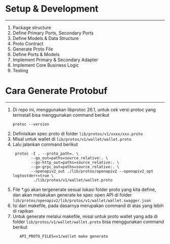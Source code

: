 # Setup & Development
---------------------------------------------
1. Package structure
2. Define Primary Ports, Secondary Ports
3. Define Models & Data Structure 
4. Proto Contract
5. Generate Proto File
6. Define Ports & Models
7. Implement Primary & Secondary Adapter
8. Implement Core Business Logic
9. Testing

# Cara Generate Protobuf
------------------------------------------------
1. Di repo ini, menggunakan libprotoc 26.1, untuk cek versi protoc yang terinstall bisa menggunakan command berikut
   ```shell
   protoc --version
   ```
2. Definisikan spec proto di folder `lib/protos/v1/xxxx/xxx.proto`
2. Misal untuk wallet di `lib/protos/v1/wallet/wallet.proto`
3. Lalu jalankan command berikut
   ```shell
    protoc -I . --proto_path=. \
 	       --go_out=paths=source_relative:. \
 	       --go-http_out=paths=source_relative:. \
 	       --go-grpc_out=paths=source_relative:. \
	       --openapiv2_out ./lib/protos/openapiv2 --openapiv2_opt logtostderr=true \
			./lib/protos/v1/wallet/wallet.proto
   ```
4. File *.go akan tergenerate sesuai lokasi folder proto yang kita define, dan akan melakukan generate ke spec open API di folder `lib/protos/openapiv2/lib/protos/v1/wallet/wallet.swagger.json`
5. Isi dari makefile, pada dasarnya merupakan command di atas yang lebih di rapikan
6. Untuk generate melalui makefile, misal untuk proto wallet yang ada di folder `lib/protos/v1/wallet/wallet.proto` bisa menggunakan command berikut
   ```shell
      API_PROTO_FILES=v1/wallet make generate
   ```

 

# 